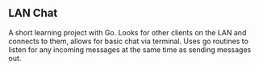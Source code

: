 ## LAN Chat

A short learning project with Go.  Looks for other clients on the LAN and connects to them, allows for basic chat via terminal.  Uses go routines to listen for any incoming messages at the same time as sending messages out.